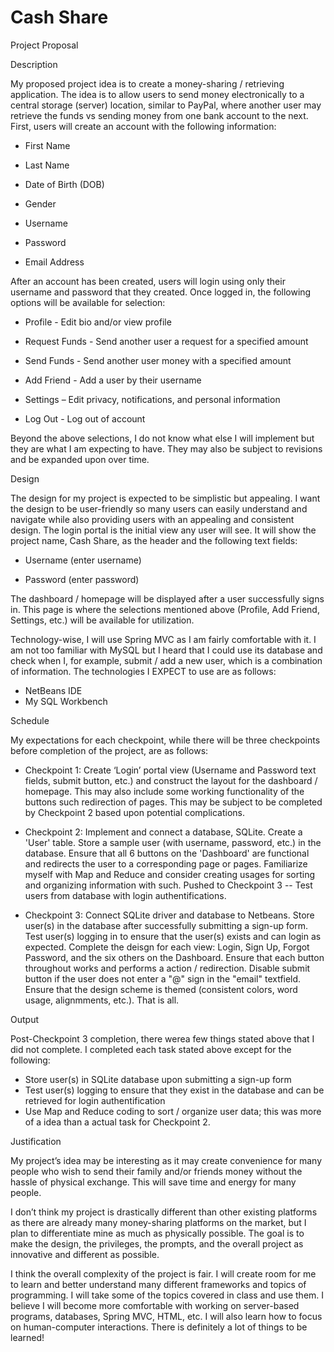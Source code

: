 # Cash Share
Project Proposal

Description

My proposed project idea is to create a money-sharing / retrieving application. The idea is to allow users to send money electronically to a central storage (server) location, similar to PayPal, where another user may retrieve the funds vs sending money from one bank account to the next. First, users will create an account with the following information:

- First Name

- Last Name

- Date of Birth (DOB)

- Gender

- Username

- Password

- Email Address

After an account has been created, users will login using only their username and password that they created. Once logged in, the following options will be available for selection:

- Profile - Edit bio and/or view profile

- Request Funds - Send another user a request for a specified amount

- Send Funds - Send another user money with a specified amount

- Add Friend - Add a user by their username

- Settings – Edit privacy, notifications, and personal information

- Log Out - Log out of account

Beyond the above selections, I do not know what else I will implement but they are what I am expecting to have. They may also be subject to revisions and be expanded upon over time.



Design

The design for my project is expected to be simplistic but appealing. I want the design to be user-friendly so many users can easily understand and navigate while also providing users with an appealing and consistent design. The login portal is the initial view any user will see. It will show the project name, Cash Share, as the header and the following text fields:

- Username (enter username)

- Password (enter password)

The dashboard / homepage will be displayed after a user successfully signs in. This page is where the selections mentioned above (Profile, Add Friend, Settings, etc.) will be available for utilization.

Technology-wise, I will use Spring MVC as I am fairly comfortable with it. I am not too familiar with MySQL but I heard that I could use its database and check when I, for example, submit / add a new user, which is a combination of information. The technologies I EXPECT to use are as follows:

- NetBeans IDE
- My SQL Workbench

Schedule

My expectations for each checkpoint, while there will be three checkpoints before completion of the project, are as follows:

- Checkpoint 1: Create ‘Login’ portal view (Username and Password text fields, submit button, etc.) and construct the layout for the dashboard / homepage. This may also include some working functionality of the buttons such redirection of pages. This may be subject to be completed by Checkpoint 2 based upon potential complications.

- Checkpoint 2: Implement and connect a database, SQLite. Create a 'User' table. Store a sample user (with username, password, etc.) in the database. Ensure that all 6 buttons on the 'Dashboard' are functional and redirects the user to a corresponding page or pages. Familiarize myself with Map and Reduce and consider creating usages for sorting and organizing information with such. Pushed to Checkpoint 3 -- Test users from database with login authentifications.

- Checkpoint 3: Connect SQLite driver and database to Netbeans. Store user(s) in the database after successfully submitting a sign-up form. Test user(s) logging in to ensure that the user(s) exists and can login as expected. Complete the deisgn for each view: Login, Sign Up, Forgot Password, and the six others on the Dashboard. Ensure that each button throughout works and performs a action / redirection. Disable submit button if the user does not enter a "@" sign in the "email" textfield. Ensure that the design scheme is themed (consistent colors, word usage, alignmments, etc.). That is all.

Output

Post-Checkpoint 3 completion, there werea few things stated above that I did not complete. I completed each task stated above except for the following:
- Store user(s) in SQLite database upon submitting a sign-up form
- Test user(s) logging to ensure that they exist in the database and can be retrieved for login authentification
- Use Map and Reduce coding to sort / organize user data; this was more of a idea than a actual task for Checkpoint 2.

Justification

My project’s idea may be interesting as it may create convenience for many people who wish to send their family and/or friends money without the hassle of physical exchange. This will save time and energy for many people.

I don’t think my project is drastically different than other existing platforms as there are already many money-sharing platforms on the market, but I plan to differentiate mine as much as physically possible. The goal is to make the design, the privileges, the prompts, and the overall project as innovative and different as possible.

I think the overall complexity of the project is fair. I will create room for me to learn and better understand many different frameworks and topics of programming. I will take some of the topics covered in class and use them. I believe I will become more comfortable with working on server-based programs, databases, Spring MVC, HTML, etc. I will also learn how to focus on human-computer interactions. There is definitely a lot of things to be learned!
